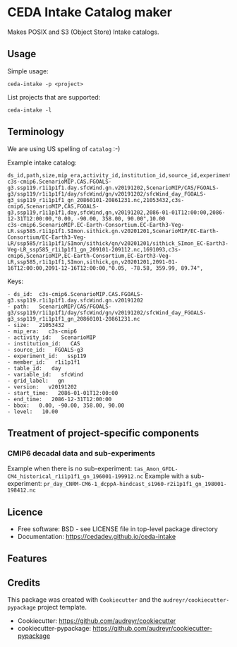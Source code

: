 # CEDA Intake Catalog maker

Makes POSIX and S3 (Object Store) Intake catalogs.

## Usage

Simple usage:

```
ceda-intake -p <project>
```

List projects that are supported:

```
ceda-intake -l
```


## Terminology

We are using US spelling of `catalog` :-)


Example intake catalog:

```
ds_id,path,size,mip_era,activity_id,institution_id,source_id,experiment_id,member_id,table_id,variable_id,grid_label,version,start_time,end_time,bbox,level
c3s-cmip6.ScenarioMIP.CAS.FGOALS-g3.ssp119.r1i1p1f1.day.sfcWind.gn.v20191202,ScenarioMIP/CAS/FGOALS-g3/ssp119/r1i1p1f1/day/sfcWind/gn/v20191202/sfcWind_day_FGOALS-g3_ssp119_r1i1p1f1_gn_20860101-20861231.nc,21053432,c3s-cmip6,ScenarioMIP,CAS,FGOALS-g3,ssp119,r1i1p1f1,day,sfcWind,gn,v20191202,2086-01-01T12:00:00,2086-12-31T12:00:00,"0.00, -90.00, 358.00, 90.00",10.00
c3s-cmip6.ScenarioMIP.EC-Earth-Consortium.EC-Earth3-Veg-LR.ssp585.r1i1p1f1.SImon.sithick.gn.v20201201,ScenarioMIP/EC-Earth-Consortium/EC-Earth3-Veg-LR/ssp585/r1i1p1f1/SImon/sithick/gn/v20201201/sithick_SImon_EC-Earth3-Veg-LR_ssp585_r1i1p1f1_gn_209101-209112.nc,1691093,c3s-cmip6,ScenarioMIP,EC-Earth-Consortium,EC-Earth3-Veg-LR,ssp585,r1i1p1f1,SImon,sithick,gn,v20201201,2091-01-16T12:00:00,2091-12-16T12:00:00,"0.05, -78.58, 359.99, 89.74",
```

Keys:
```
- ds_id:  c3s-cmip6.ScenarioMIP.CAS.FGOALS-g3.ssp119.r1i1p1f1.day.sfcWind.gn.v20191202
- path:   ScenarioMIP/CAS/FGOALS-g3/ssp119/r1i1p1f1/day/sfcWind/gn/v20191202/sfcWind_day_FGOALS-g3_ssp119_r1i1p1f1_gn_20860101-20861231.nc
- size:   21053432
- mip_era:   c3s-cmip6
- activity_id:   ScenarioMIP
- institution_id:   CAS
- source_id:   FGOALS-g3
- experiment_id:   ssp119
- member_id:   r1i1p1f1
- table_id:   day
- variable_id:   sfcWind
- grid_label:   gn
- version:   v20191202
- start_time:   2086-01-01T12:00:00
- end_time:   2086-12-31T12:00:00
- bbox:   0.00, -90.00, 358.00, 90.00
- level:   10.00
```


## Treatment of project-specific components

### CMIP6 decadal data and sub-experiments

Example when there is no sub-experiment: `tas_Amon_GFDL-CM4_historical_r1i1p1f1_gn_196001-199912.nc`
Example with a sub-experiment:   `pr_day_CNRM-CM6-1_dcppA-hindcast_s1960-r2i1p1f1_gn_198001-198412.nc`

## Licence

* Free software: BSD - see LICENSE file in top-level package directory
* Documentation: https://cedadev.github.io/ceda-intake

## Features


## Credits

This package was created with `Cookiecutter` and the `audreyr/cookiecutter-pypackage` project template.

 * Cookiecutter: https://github.com/audreyr/cookiecutter
 * cookiecutter-pypackage: https://github.com/audreyr/cookiecutter-pypackage

